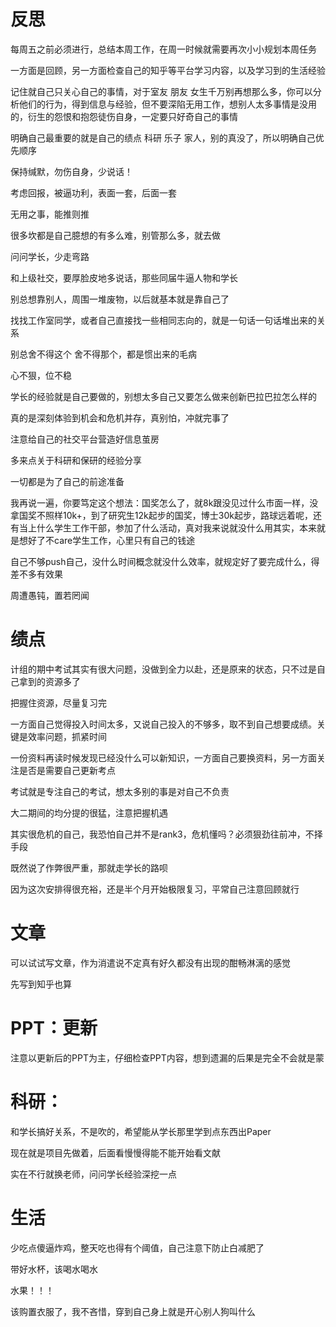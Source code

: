 # 反思

每周五之前必须进行，总结本周工作，在周一时候就需要再次小小规划本周任务

一方面是回顾，另一方面检查自己的知乎等平台学习内容，以及学习到的生活经验

记住就自己只关心自己的事情，对于室友 朋友 女生千万别再想那么多，你可以分析他们的行为，得到信息与经验，但不要深陷无用工作，想别人太多事情是没用的，衍生的怨恨和抱怨徒伤自身，一定要只好奇自己的事情

明确自己最重要的就是自己的绩点  科研  乐子  家人，别的真没了，所以明确自己优先顺序

保持缄默，勿伤自身，少说话！

考虑回报，被逼功利，表面一套，后面一套

无用之事，能推则推

很多坎都是自己臆想的有多么难，别管那么多，就去做

问问学长，少走弯路

和上级社交，要厚脸皮地多说话，那些同届牛逼人物和学长

别总想靠别人，周围一堆废物，以后就基本就是靠自己了

找找工作室同学，或者自己直接找一些相同志向的，就是一句话一句话堆出来的关系

别总舍不得这个  舍不得那个，都是惯出来的毛病

心不狠，位不稳

学长的经验就是自己要做的，别想太多自己又要怎么做来创新巴拉巴拉怎么样的

真的是深刻体验到机会和危机并存，真别怕，冲就完事了

注意给自己的社交平台营造好信息茧房

多来点关于科研和保研的经验分享

一切都是为了自己的前途准备

我再说一遍，你要笃定这个想法：国奖怎么了，就8k跟没见过什么市面一样，没拿国奖不照样10k+，到了研究生12k起步的国奖，博士30k起步，路球远着呢，还有当上什么学生工作干部，参加了什么活动，真对我来说就没什么用其实，本来就是想好了不care学生工作，心里只有自己的钱途

自己不够push自己，没什么时间概念就没什么效率，就规定好了要完成什么，得差不多有效果

周遭愚钝，置若罔闻

# 绩点

计组的期中考试其实有很大问题，没做到全力以赴，还是原来的状态，只不过是自己拿到的资源多了

把握住资源，尽量复习完

一方面自己觉得投入时间太多，又说自己投入的不够多，取不到自己想要成绩。关键是效率问题，抓紧时间

一份资料再读时候发现已经没什么可以新知识，一方面自己要换资料，另一方面关注是否是需要自己更新考点

考试就是专注自己的考试，想太多别的事是对自己不负责

大二期间的均分提的很猛，注意把握机遇

其实很危机的自己，我恐怕自己并不是rank3，危机懂吗？必须狠劲往前冲，不择手段

既然说了作弊很严重，那就走学长的路呗

因为这次安排得很充裕，还是半个月开始极限复习，平常自己注意回顾就行

# 文章

可以试试写文章，作为消遣说不定真有好久都没有出现的酣畅淋漓的感觉

先写到知乎也算

# PPT：更新

注意以更新后的PPT为主，仔细检查PPT内容，想到遗漏的后果是完全不会就是蒙

# 科研：

和学长搞好关系，不是吹的，希望能从学长那里学到点东西出Paper

现在就是项目先做着，后面看慢慢得能不能开始看文献

实在不行就换老师，问问学长经验深挖一点

# 生活

少吃点傻逼炸鸡，整天吃也得有个阈值，自己注意下防止白减肥了

带好水杯，该喝水喝水

水果！！！

该购置衣服了，我不吝惜，穿到自己身上就是开心别人狗叫什么

